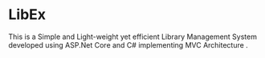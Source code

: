 # LibEx
This is a Simple and Light-weight yet efficient Library Management System developed using ASP.Net Core and C# implementing MVC Architecture .
